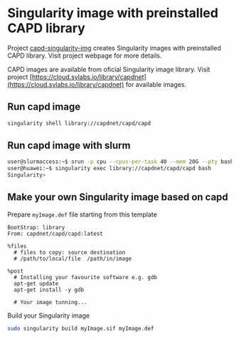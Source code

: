 # Singularity image with preinstalled CAPD library

Project [capd-singularity-img](https://github.com/tomasz-kapela/capd-singularity-img) 
creates Singularity images with preinstalled CAPD library. Visit project webpage for more details.

CAPD images are available from oficial Singularity image library. Visit project [https://cloud.sylabs.io/library/capdnet](https://cloud.sylabs.io/library/capdnet) for available images.  


## Run capd image

```bash
singularity shell library://capdnet/capd/capd
```

## Run capd image with slurm

```bash
user@slurmaccess:~$ srun -p cpu --cpus-per-task 40 --mem 20G --pty bash
user@huawei:~$ singularity exec library://capdnet/capd/capd bash
Singularity> 
```


## Make your own Singularity image based on capd

Prepare `myImage.def` file starting from this template

```
BootStrap: library
From: capdnet/capd/capd:latest

%files
  # files to copy: source destination 
  # /path/to/local/file  /path/in/image
  
%post 
  # Installing your favourite software e.g. gdb
  apt-get update
  apt-get install -y gdb
	
  # Your image tunning...  

```

Build your Singularity image

```bash
sudo singularity build myImage.sif myImage.def
```

